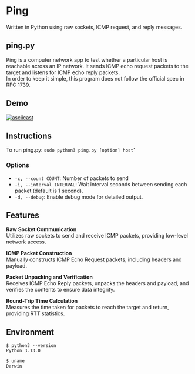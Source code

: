 # Ping

Written in Python using raw sockets, ICMP request, and reply messages.

## ping.py

Ping is a computer network app to test whether a particular host is reachable across an IP network. It sends ICMP echo request packets to the target and listens for ICMP echo reply packets.  
In order to keep it simple, this program does not follow the official spec in RFC 1739. 

## Demo

[![asciicast](https://asciinema.org/a/jl8X363T1zhI2xUc6i9NBKKLS.svg)](https://asciinema.org/a/jl8X363T1zhI2xUc6i9NBKKLS)

## Instructions

To run ping.py: `sudo python3 ping.py [option] host`'

### Options

- `-c, --count COUNT`: Number of packets to send
- `-i, --interval INTERVAL`: Wait interval seconds between sending each packet (default is 1 second).
- `-d, --debug`: Enable debug mode for detailed output.

## Features

**Raw Socket Communication**  
Utilizes raw sockets to send and receive ICMP packets, providing low-level network access.

**ICMP Packet Construction**  
Manually constructs ICMP Echo Request packets, including headers and payload.

**Packet Unpacking and Verification**   
Receives ICMP Echo Reply packets, unpacks the headers and payload, and verifies the contents to ensure data integrity.

**Round-Trip Time Calculation**  
Measures the time taken for packets to reach the target and return, providing RTT statistics.


## Environment

```
$ python3 --version
Python 3.13.0

$ uname
Darwin
```





